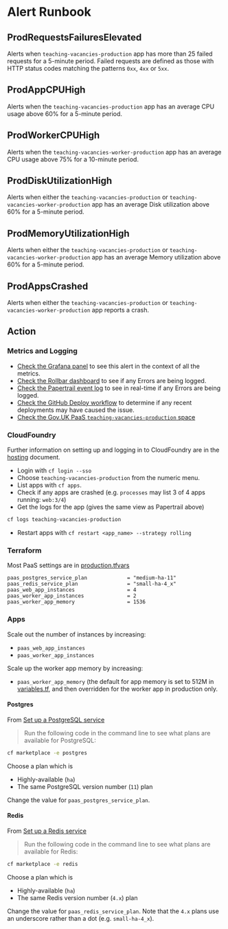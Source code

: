 # Alert Runbook

## ProdRequestsFailuresElevated

Alerts when `teaching-vacancies-production` app has more than 25 failed requests for a 5-minute period.
Failed requests are defined as those with HTTP status codes matching the patterns `0xx`, `4xx` or `5xx`.

## ProdAppCPUHigh

Alerts when the `teaching-vacancies-production` app has an average CPU usage above 60% for a 5-minute period.

## ProdWorkerCPUHigh

Alerts when the `teaching-vacancies-worker-production` app has an average CPU usage above 75% for a 10-minute period.

## ProdDiskUtilizationHigh

Alerts when either the `teaching-vacancies-production` or `teaching-vacancies-worker-production` app has an average Disk utilization above 60% for a 5-minute period.

## ProdMemoryUtilizationHigh

Alerts when either the `teaching-vacancies-production` or `teaching-vacancies-worker-production` app has an average Memory utilization above 60% for a 5-minute period.

## ProdAppsCrashed

Alerts when either the `teaching-vacancies-production` or `teaching-vacancies-worker-production` app reports a crash.

## Action

### Metrics and Logging

- [Check the Grafana panel](https://grafana-teaching-vacancies.london.cloudapps.digital/d/6Ac4lUWGk/teaching-vacancies-production?orgId=1&refresh=5s) to see this alert in the context of all the metrics.
- [Check the Rollbar dashboard](https://rollbar.com/dfe/teacher-vacancies/) to see if any Errors are being logged.
- [Check the Papertrail event log](https://papertrailapp.com/events) to see in real-time if any Errors are being logged.
- [Check the GitHub Deploy workflow](https://github.com/DFE-Digital/teaching-vacancies/actions?query=workflow%3ADeploy) to determine if any recent deployments may have caused the issue.
- [Check the Gov.UK PaaS `teaching-vacancies-production` space](https://admin.london.cloud.service.gov.uk/organisations/386a9502-d9b6-4aba-b3c3-ebe4fa3f963e/spaces/ebce88e9-8d3e-424b-8da3-c8dc0072b900/applications)

### CloudFoundry

Further information on setting up and logging in to CloudFoundry are in the [hosting](../hosting.md) document.

- Login with `cf login --sso`
- Choose `teaching-vacancies-production` from the numeric menu.
- List apps with `cf apps`.
- Check if any apps are crashed (e.g. `processes` may list 3 of 4 apps running: `web:3/4`)
- Get the logs for the app (gives the same view as Papertrail above)
```bash
cf logs teaching-vacancies-production
```
- Restart apps with `cf restart <app_name> --strategy rolling`

### Terraform

Most PaaS settings are in [production.tfvars](../terraform/workspace-variables/production.tfvars)

```
paas_postgres_service_plan             = "medium-ha-11"
paas_redis_service_plan                = "small-ha-4_x"
paas_web_app_instances                 = 4
paas_worker_app_instances              = 2
paas_worker_app_memory                 = 1536
```

### Apps

Scale out the number of instances by increasing:

- `paas_web_app_instances`
- `paas_worker_app_instances`

Scale up the worker app memory by increasing:

- `paas_worker_app_memory` (the default for app memory is set to 512M in [variables.tf](../terraform/app/paas/variables.tf), and then overridden for the worker app in production only.

#### Postgres

From [Set up a PostgreSQL service](https://docs.cloud.service.gov.uk/deploying_services/postgresql/#set-up-a-postgresql-service)
> Run the following code in the command line to see what plans are available for PostgreSQL:
```bash
cf marketplace -e postgres
```

Choose a plan which is
- Highly-available (`ha`)
- The same PostgreSQL version number (`11`) plan

Change the value for `paas_postgres_service_plan`.

#### Redis

From [Set up a Redis service](https://docs.cloud.service.gov.uk/deploying_services/redis/#set-up-a-redis-service)
> Run the following code in the command line to see what plans are available for Redis:
```bash
cf marketplace -e redis
```

Choose a plan which is
- Highly-available (`ha`)
- The same Redis version number (`4.x`) plan

Change the value for `paas_redis_service_plan`. Note that the `4.x` plans use an underscore rather than a dot (e.g. `small-ha-4_x`).
